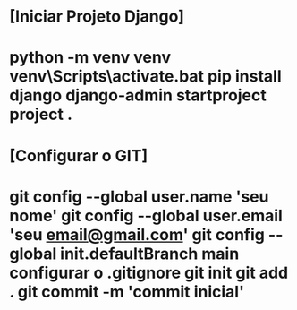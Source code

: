 [Iniciar Projeto Django]
========================
python -m venv venv
venv\Scripts\activate.bat
pip install django
django-admin startproject project .
=========================

[Configurar o GIT]
=========================
git config --global user.name 'seu nome'
git config --global user.email 'seu email@gmail.com'
git config --global init.defaultBranch main
configurar o .gitignore
git init
git add .
git commit -m 'commit inicial'
=========================